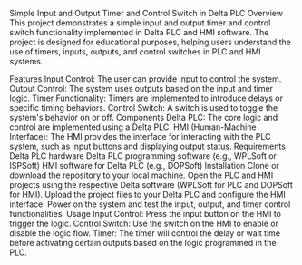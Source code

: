 Simple Input and Output Timer and Control Switch in Delta PLC
Overview
This project demonstrates a simple input and output timer and control switch functionality implemented in Delta PLC and HMI software. The project is designed for educational purposes, helping users understand the use of timers, inputs, outputs, and control switches in PLC and HMI systems.

Features
Input Control: The user can provide input to control the system.
Output Control: The system uses outputs based on the input and timer logic.
Timer Functionality: Timers are implemented to introduce delays or specific timing behaviors.
Control Switch: A switch is used to toggle the system's behavior on or off.
Components
Delta PLC: The core logic and control are implemented using a Delta PLC.
HMI (Human-Machine Interface): The HMI provides the interface for interacting with the PLC system, such as input buttons and displaying output status.
Requirements
Delta PLC hardware
Delta PLC programming software (e.g., WPLSoft or ISPSoft)
HMI software for Delta PLC (e.g., DOPSoft)
Installation
Clone or download the repository to your local machine.
Open the PLC and HMI projects using the respective Delta software (WPLSoft for PLC and DOPSoft for HMI).
Upload the project files to your Delta PLC and configure the HMI interface.
Power on the system and test the input, output, and timer control functionalities.
Usage
Input Control: Press the input button on the HMI to trigger the logic.
Control Switch: Use the switch on the HMI to enable or disable the logic flow.
Timer: The timer will control the delay or wait time before activating certain outputs based on the logic programmed in the PLC.
